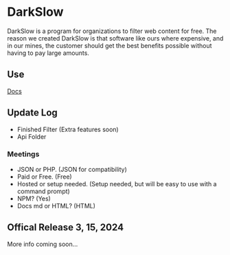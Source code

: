 # DarkSlow
DarkSlow is a program for organizations to filter web content for free.
The reason we created DarkSlow is that software like ours where expensive,
and in our mines, the customer should get the best benefits possible 
without having to pay large amounts.

## Use
<a href="">Docs</a>

## Update Log
- Finished Filter (Extra features soon)
- Api Folder

### Meetings
- JSON or PHP. (JSON for compatibility)
- Paid or Free. (Free)
- Hosted or setup needed. (Setup needed, but will be easy to use with a command prompt)
- NPM? (Yes)
- Docs md or HTML? (HTML)
## Offical Release 3, 15, 2024
More info coming soon...

